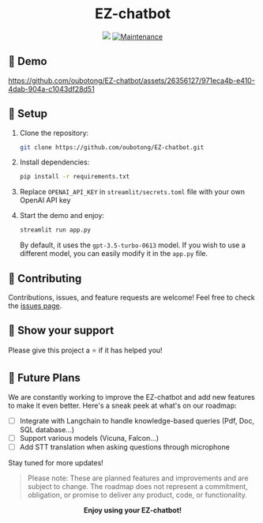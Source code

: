 ﻿<h1 align="center">EZ-chatbot</h1>

<p align="center">
  <img src="https://img.shields.io/badge/version-0.0.1-blue.svg?cacheSeconds=2592000" />
  <a href="https://github.com/oubotong/EZ-chatbot/issues">
    <img alt="Maintenance" src="https://img.shields.io/badge/Maintained%3F-yes-green.svg" />
  </a>
</p>


## 🎥 Demo


https://github.com/oubotong/EZ-chatbot/assets/26356127/971eca4b-e410-4dab-904a-c1043df28d51



## 🔧 Setup 

1. Clone the repository: 
   ```sh
   git clone https://github.com/oubotong/EZ-chatbot.git
2. Install dependencies:
   ```sh
   pip install -r requirements.txt
3. Replace `OPENAI_API_KEY` in `streamlit/secrets.toml` file with your own OpenAI API key
 
5. Start the demo and enjoy:
   ```sh
   streamlit run app.py
   ```
   By default, it uses the `gpt-3.5-turbo-0613` model. If you wish to use a different model, you can easily modify it in the `app.py` file.
   
## 🤝 Contributing

Contributions, issues, and feature requests are welcome! Feel free to check the [issues page](https://github.com/oubotong/EZ-chatbot/issues).

## 💖 Show your support

Please give this project a ⭐️ if it has helped you!

## 🚀 Future Plans

We are constantly working to improve the EZ-chatbot and add new features to make it even better. Here's a sneak peek at what's on our roadmap:

- [ ] Integrate with Langchain to handle knowledge-based queries (Pdf, Doc, SQL database...)
- [ ] Support various models (Vicuna, Falcon...)
- [ ] Add STT translation when asking questions through microphone

Stay tuned for more updates!

> Please note: These are planned features and improvements and are subject to change. The roadmap does not represent a commitment, obligation, or promise to deliver any product, code, or functionality.




<p align="center">
  <b>Enjoy using your EZ-chatbot!</b>
</p>
